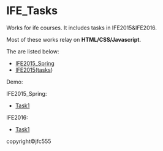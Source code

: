 # IFE_Tasks

<p>Works for ife courses. It includes tasks in IFE2015&IFE2016.</p>
<p>Most of these works relay on <l><b>HTML/CSS/Javascript</b></l>.</p>
<p>The  are listed below:</p>
<ul>
  <li><a href="https://github.com/baidu-ife/ife" title="IFE2015_Spring">IFE2015_Spring</a></li>
  <li><a href="http://ife.baidu.com" title="IFE2016">IFE2015(<a href="http://ife.baidu.com/task/all">tasks</a>)</a></li>
</ul>
<p>Demo:</p>
<p>IFE2015_Spring:</p>
<ul title="IFE2015_Spring">
  <li><a href="https://jfc555.github.io/IFE_Tasks/IFE2015/task1/task0001.html" >Task1</a></li>
</ul>
<p>IFE2016:</p>
<ul>
  <li><a href="https://jfc555.github.io/IFE_Tasks/IFE2016/task1/task1.html" >Task1</a></li>
</ul>
<footer>copyright&copy;jfc555</footer>


